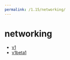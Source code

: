 ```yaml
---
permalink: /1.15/networking/
---
```


# networking



* [v1](v1/index.md)
* [v1beta1](v1beta1/index.md)
